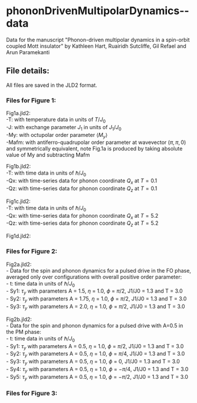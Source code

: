 # phononDrivenMultipolarDynamics--data
Data for the manuscript "Phonon-driven multipolar dynamics in a spin-orbit coupled Mott insulator"
by Kathleen Hart, Ruairidh Sutcliffe, Gil Refael and Arun Paramekanti

## File details:
All files are saved in the JLD2 format.

### Files for Figure 1:
Fig1a.jld2:<br />
    -T: with temperature data in units of $T/J_0$ <br />
    -J: with exchange parameter $J_1$ in units of $J_1/J_0$ <br />
    -My: with octupolar order parameter $\langle M_y \rangle$ <br />
    -Mafm: with antiferro-quadrupolar order parameter at wavevector $(\pi,\pi,0)$ and symmetrically equivalent, note Fig.1a is produced by taking absolute value of My and subtracting Mafm <br />

Fig1b.jld2:<br />
    -T: with time data in units of $\hbar/J_0$<br />
    -Qx: with time-series data for phonon coordinate $Q_x$ at $T=0.1$ <br />
    -Qz: with time-series data for phonon coordinate $Q_z$ at $T=0.1$ <br />

Fig1c.jld2:<br />
    -T: with time data in units of $\hbar/J_0$<br />
    -Qx: with time-series data for phonon coordinate $Q_x$ at $T=5.2$ <br />
    -Qz: with time-series data for phonon coordinate $Q_z$ at $T=5.2$ <br />

Fig1d.jld2:<br />

### Files for Figure 2:
Fig2a.jld2:<br />
    - Data for the spin and phonon dynamics for a pulsed drive in the FO phase, averaged only over configurations with overall positive order parameter:<br />
    - t: time data in units of $\hbar/J_0$<br />
    - Sy1: $\tau_y$ with parameters A = 1.5, $\eta$ = 1.0, $\phi$ = $\pi/2$, J1/J0 = 1.3 and T = 3.0<br />
    - Sy2: $\tau_y$ with parameters A = 1.75, $\eta$ = 1.0, $\phi$ = $\pi/2$, J1/J0 = 1.3 and T = 3.0<br />
    - Sy3: $\tau_y$ with parameters A = 2.0, $\eta$ = 1.0, $\phi$ = $\pi/2$, J1/J0 = 1.3 and T = 3.0<br />

Fig2b.jld2:<br />
    - Data for the spin and phonon dynamics for a pulsed drive with A=0.5 in the PM phase:<br />
    - t: time data in units of $\hbar/J_0$<br />
    - Sy1: $\tau_y$ with parameters A = 0.5, $\eta$ = 1.0, $\phi$ = $\pi/2$, J1/J0 = 1.3 and T = 3.0<br />
    - Sy2: $\tau_y$ with parameters A = 0.5, $\eta$ = 1.0, $\phi$ = $\pi/4$, J1/J0 = 1.3 and T = 3.0<br />
    - Sy3: $\tau_y$ with parameters A = 0.5, $\eta$ = 1.0, $\phi$ = 0, J1/J0 = 1.3 and T = 3.0<br />
    - Sy4: $\tau_y$ with parameters A = 0.5, $\eta$ = 1.0, $\phi$ = $-\pi/4$, J1/J0 = 1.3 and T = 3.0<br />
    - Sy5: $\tau_y$ with parameters A = 0.5, $\eta$ = 1.0, $\phi$ = $-\pi/2$, J1/J0 = 1.3 and T = 3.0<br />

### Files for Figure 3:

